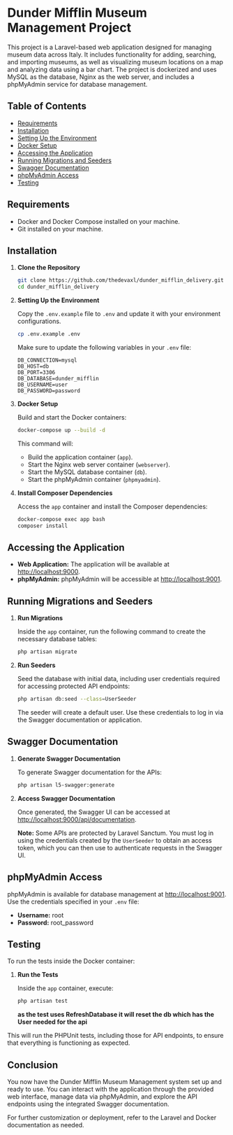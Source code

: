 # Dunder Mifflin Museum Management Project

This project is a Laravel-based web application designed for managing museum data across Italy. It includes functionality for adding, searching, and importing museums, as well as visualizing museum locations on a map and analyzing data using a bar chart. The project is dockerized and uses MySQL as the database, Nginx as the web server, and includes a phpMyAdmin service for database management.

## Table of Contents

- [Requirements](#requirements)
- [Installation](#installation)
- [Setting Up the Environment](#setting-up-the-environment)
- [Docker Setup](#docker-setup)
- [Accessing the Application](#accessing-the-application)
- [Running Migrations and Seeders](#running-migrations-and-seeders)
- [Swagger Documentation](#swagger-documentation)
- [phpMyAdmin Access](#phpmyadmin-access)
- [Testing](#testing)

## Requirements

- Docker and Docker Compose installed on your machine.
- Git installed on your machine.

## Installation

1. **Clone the Repository**

   ```bash
   git clone https://github.com/thedevaxl/dunder_mifflin_delivery.git
   cd dunder_mifflin_delivery
   ```

2. **Setting Up the Environment**

   Copy the `.env.example` file to `.env` and update it with your environment configurations.

   ```bash
   cp .env.example .env
   ```

   Make sure to update the following variables in your `.env` file:

   ```env
   DB_CONNECTION=mysql
   DB_HOST=db
   DB_PORT=3306
   DB_DATABASE=dunder_mifflin
   DB_USERNAME=user
   DB_PASSWORD=password
   ```

3. **Docker Setup**

   Build and start the Docker containers:

   ```bash
   docker-compose up --build -d
   ```

   This command will:

   - Build the application container (`app`).
   - Start the Nginx web server container (`webserver`).
   - Start the MySQL database container (`db`).
   - Start the phpMyAdmin container (`phpmyadmin`).

4. **Install Composer Dependencies**

   Access the `app` container and install the Composer dependencies:

   ```bash
   docker-compose exec app bash
   composer install
   ```

## Accessing the Application

- **Web Application:** The application will be available at [http://localhost:9000](http://localhost:9000).
- **phpMyAdmin:** phpMyAdmin will be accessible at [http://localhost:9001](http://localhost:9001).

## Running Migrations and Seeders

1. **Run Migrations**

   Inside the `app` container, run the following command to create the necessary database tables:

   ```bash
   php artisan migrate
   ```

2. **Run Seeders**

   Seed the database with initial data, including user credentials required for accessing protected API endpoints:

   ```bash
   php artisan db:seed --class=UserSeeder
   ```

   The seeder will create a default user. Use these credentials to log in via the Swagger documentation or application.

## Swagger Documentation

1. **Generate Swagger Documentation**

   To generate Swagger documentation for the APIs:

   ```bash
   php artisan l5-swagger:generate
   ```

2. **Access Swagger Documentation**

   Once generated, the Swagger UI can be accessed at [http://localhost:9000/api/documentation](http://localhost:9000/api/documentation).

   **Note:** Some APIs are protected by Laravel Sanctum. You must log in using the credentials created by the `UserSeeder` to obtain an access token, which you can then use to authenticate requests in the Swagger UI.

## phpMyAdmin Access

phpMyAdmin is available for database management at [http://localhost:9001](http://localhost:9001). Use the credentials specified in your `.env` file:

- **Username:** root
- **Password:** root_password

## Testing

To run the tests inside the Docker container:

1. **Run the Tests**

   Inside the `app` container, execute:

   ```bash
   php artisan test
   ```

   **as the test uses RefreshDatabase it will reset the db which has the User needed for the api**

This will run the PHPUnit tests, including those for API endpoints, to ensure that everything is functioning as expected.

## Conclusion

You now have the Dunder Mifflin Museum Management system set up and ready to use. You can interact with the application through the provided web interface, manage data via phpMyAdmin, and explore the API endpoints using the integrated Swagger documentation.

For further customization or deployment, refer to the Laravel and Docker documentation as needed.